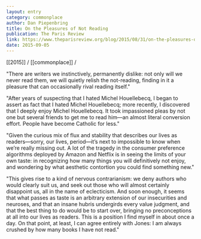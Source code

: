 ```yaml
---
layout: entry
category: commonplace
author: Dan Piepenbring
title: On the Pleasures of Not Reading
publication: The Paris Review
link: https://www.theparisreview.org/blog/2015/08/31/on-the-pleasures-of-not-reading/
date: 2015-09-05
---
```


[[2015]] / [[commonplace]] / 

"There are writers we instinctively, permanently dislike: not only will we never read them, we will quietly relish the not-reading, finding in it a pleasure that can occasionally rival reading itself."
 
 "After years of suspecting that I hated Michel Houellebecq, I began to assert as fact that I hated Michel Houellebecq; more recently, I discovered that I deeply enjoy Michel Houellebecq. It took impassioned pleas by not one but several friends to get me to read him—an almost literal conversion effort. People have become Catholic for less."
 
"Given the curious mix of flux and stability that describes our lives as readers—sorry, our lives, period—it’s next to impossible to know when we’re really missing out. A lot of the tragedy in the consumer preference algorithms deployed by Amazon and Netflix is in seeing the limits of your own taste: in recognizing how many things you will definitively not enjoy, and wondering by what aesthetic contortion you could find something new."

"This gives rise to a kind of nervous contrarianism: we deny authors who would clearly suit us, and seek out those who will almost certainly disappoint us, all in the name of eclecticism. And soon enough, it seems that what passes as taste is an arbitrary extension of our insecurities and neuroses, and that an insane hubris undergirds every value judgment, and that the best thing to do would be to start over, bringing no preconceptions at all into our lives as readers. This is a position I find myself in about once a day. On that point, at least, I can agree entirely with Jones: I am always crushed by how many books I have not read."
